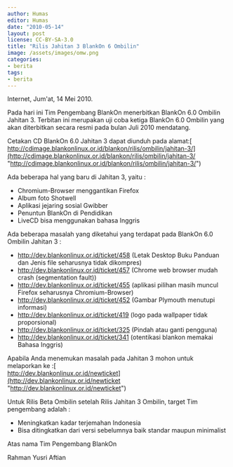 ```yaml
---
author: Humas
editor: Humas
date: "2010-05-14"
layout: post
license: CC-BY-SA-3.0
title: "Rilis Jahitan 3 BlankOn 6 Ombilin"
image: /assets/images/omw.png
categories:
- berita
tags:
- berita
---
```


Internet, Jum'at, 14 Mei 2010.

Pada hari ini Tim Pengembang BlankOn menerbitkan BlankOn 6.0 Ombilin Jahitan
3. Terbitan ini merupakan uji coba ketiga BlankOn 6.0 Ombilin yang akan
diterbitkan secara resmi pada bulan Juli 2010 mendatang.

Cetakan CD BlankOn 6.0 Jahitan 3 dapat diunduh pada alamat:[  
http://cdimage.blankonlinux.or.id/blankon/rilis/ombilin/jahitan-3/](http://cdimage.blankonlinux.or.id/blankon/rilis/ombilin/jahitan-3/
"http://cdimage.blankonlinux.or.id/blankon/rilis/ombilin/jahitan-3/")

Ada beberapa hal yang baru di Jahitan 3, yaitu :

  * Chromium-Browser menggantikan Firefox
  * Album foto Shotwell
  * Aplikasi jejaring sosial Gwibber
  * Penuntun BlankOn di Pendidikan
  * LiveCD bisa menggunakan bahasa Inggris

Ada beberapa masalah yang diketahui yang terdapat pada BlankOn 6.0 Ombilin
Jahitan 3 :

  * <http://dev.blankonlinux.or.id/ticket/458> (Letak Desktop Buku Panduan dan Jenis file seharusnya tidak dikompres)
  * <http://dev.blankonlinux.or.id/ticket/457> (Chrome web browser mudah crash (segmentation fault))
  * <http://dev.blankonlinux.or.id/ticket/455> (aplikasi pilihan masih muncul Firefox seharusnya Chromium-Browser)
  * <http://dev.blankonlinux.or.id/ticket/452> (Gambar Plymouth menutupi informasi)
  * <http://dev.blankonlinux.or.id/ticket/419> (logo pada wallpaper tidak proporsional)
  * <http://dev.blankonlinux.or.id/ticket/325> (Pindah atau ganti pengguna)
  * <http://dev.blankonlinux.or.id/ticket/341> (otentikasi blankon memakai Bahasa Inggris)

Apabila Anda menemukan masalah pada Jahitan 3 mohon untuk melaporkan ke :[  
http://dev.blankonlinux.or.id/newticket](http://dev.blankonlinux.or.id/newticket
"http://dev.blankonlinux.or.id/newticket")

Untuk Rilis Beta Ombilin setelah Rilis Jahitan 3 Ombilin, target Tim
pengembang adalah :

  * Meningkatkan kadar terjemahan Indonesia
  * Bisa ditingkatkan dari versi sebelumnya baik standar maupun minimalist



Atas nama Tim Pengembang BlankOn

Rahman Yusri Aftian


    